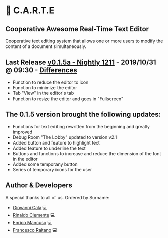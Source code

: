 # :memo: C.A.R.T.E 
## Cooperative Awesome Real-Time Text Editor
Cooperative text editing system that allows one or more users to modify the content of a document simultaneously.

## Last Release [v0.1.5a - Nightly 1211] - 2019/10/31 @ 09:30 - [Differences]
- Function to reduce the editor to icon
- Function to minimize the editor
- Tab "View" in the editor's tab
- Function to resize the editor and goes in "Fullscreen"
## The 0.1.5 version brought the following updates:
- Functions for text editing rewritten from the beginning and greatly improved
- Debug Room "The Lobby" updated to version v2.1
- Added button and feature to highlight text
- Added feature to underline the text
- Buttons and functions to increase and reduce the dimension of the font in the editor
- Added some temporany button
- Series of temporary icons for the user

## Author & Developers
A special thanks to all of us. Ordered by Surname:
 - [Giovanni Calà] :computer:
 - [Rinaldo Clemente] :computer:
 - [Enrico Mancuso] :computer:
 - [Francesco Raitano] :computer:

[v0.1.5a - Nightly 1211]: https://github.com/giovannic96/Real-time-collaborative-text-editor/tree/master/ClientModule
[Giovanni Calà]: https://github.com/giovannic96/
[Rinaldo Clemente]: https://github.com/rinaldoclemente
[Enrico Mancuso]: https://github.com/HidroSaphire
[Francesco Raitano]: https://github.com/fr2sinc
[Differences]: https://github.com/giovannic96/Real-time-collaborative-text-editor/commit/91ceeaf6830974e456da47dac89675dbfd12f01b
